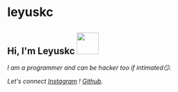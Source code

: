 # leyuskc


<h2> Hi, I'm Leyuskc <img src="https://c.tenor.com/O-w80zLKsjsAAAAi/love-cute.gif" width="50"></h2>

*I am a programmer and can be hacker too if intimated😏.*

*Let's connect [Instagram](https://www.instagram.com/leyuskc_/) ! [Github](https://github.com/leyuskckiran1510).*
